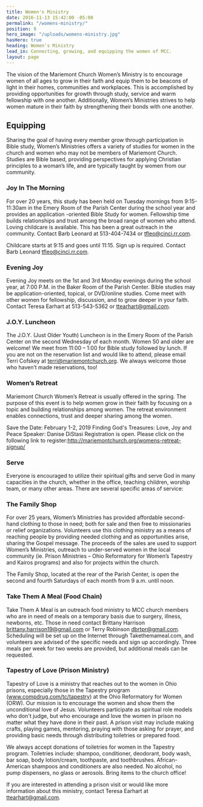 ```yaml
---
title: Women's Ministry
date: 2016-11-13 15:42:00 -05:00
permalink: "/womens-ministry/"
position: 9
hero_image: "/uploads/womens-ministry.jpg"
hasHero: true
heading: Women's Ministry
lead_in: Connecting, growing, and equipping the women of MCC.
layout: page
---
```


The vision of the Mariemont Church Women’s Ministry is to encourage women of all ages to grow in their faith and equip them to be beacons of light in their homes, communities and workplaces. This is accomplished by providing opportunities for growth through study, service and warm fellowship with one another. Additionally, Women’s Ministries strives to help women mature in their faith by strengthening their bonds with one another.

## Equipping

Sharing the goal of having every member grow through participation in Bible study, Women’s Ministries offers a variety of studies for women in the church and women who may not be members of Mariemont Church. Studies are Bible based, providing perspectives for applying Christian principles to a woman’s life, and are typically taught by women from our community.

### Joy In The Morning

For over 20 years, this study has been held on Tuesday mornings from 9:15-11:30am in the Emery Room of the Parish Center during the school year and provides an application -oriented Bible Study for women. Fellowship time builds relationships and trust among the broad range of women who attend. Loving childcare is available. This has been a great outreach in the community. Contact Barb Leonard at 513-404-7434 or tfleo@cinci.rr.com.

Childcare starts at 9:15 and goes until 11:15. Sign up is required. Contact Barb Leonard tfleo@cinci.rr.com.

### Evening Joy

Evening Joy meets on the 1st and 3rd Monday evenings during the school year, at 7:00 P.M. in the Baker Room of the Parish Center. Bible studies may be application-oriented, topical, or DVD/online studies. Come meet with other women for fellowship, discussion, and to grow deeper in your faith. Contact Teresa Earhart at 513-543-5362 or
ttearhart@gmail.com.

### J.O.Y. Luncheon

The J.O.Y. (Just Older Youth) Luncheon is in the Emery Room of the Parish Center on the second Wednesday of each month. Women 50 and older are welcome! We meet from 11:00 – 1:00 for Bible study followed by lunch. If you are not on the reservation list and would like to attend, please email Terri Cofskey at terri@mariemontchurch.org.  We always welcome those who haven’t made reservations, too!

### Women’s Retreat

Mariemont Church Women’s Retreat is usually offered in the spring. The purpose of this event is to help women grow in their faith by focusing on a topic and building relationships among women. The retreat environment enables connections, trust and deeper sharing among the women.

Save the Date: February 1-2, 2019
Finding God's Treasures: Love, Joy and Peace
Speaker: Danise DiStasi
Registration is open. Please click on the following link to register:http://mariemontchurch.org/womens-retreat-signup/

### Serve

Everyone is encouraged to utilize their spiritual gifts and serve God in many capacities in the church, whether in the office, teaching children, worship team, or many other areas. There are several specific areas of service:

### The Family Shop

For over 25 years, Women’s Ministries has provided affordable second-hand clothing to those in need; both for sale and then free to missionaries or relief organizations. Volunteers use this clothing ministry as a means of reaching people by providing needed clothing and as opportunities arise, sharing the Gospel message. The proceeds of the sales are used to support Women’s Ministries, outreach to under-served women in the local community (ie. Prison Ministries – Ohio Reformatory for Women’s Tapestry and Kairos programs) and also for projects within the church. 

The Family Shop, located at the rear of the Parish Center, is open the second and fourth Saturdays of each month from 9 a.m. until noon.

### Take Them A Meal (Food Chain)

Take Them A Meal is an outreach food ministry to MCC church members who are in need of meals on a temporary basis due to surgery, illness, newborns, etc. Those in need contact Brittany Harrison brittany.harrison19@gmail.com or Terry Robinson dbrtpr@gmail.com. Scheduling will be set up on the Internet through Takethemameal.com, and volunteers are advised of the specific needs and sign up accordingly. Three meals per week for two weeks are provided, but additional meals can be requested.

### Tapestry of Love (Prison Ministry)

Tapestry of Love is a ministry that reaches out to the women in Ohio prisons, especially those in the Tapestry program (www.compdrug.com/tc/tapestry) at the Ohio Reformatory for Women (ORW). Our mission is to encourage the women and show them the unconditional love of Jesus. Volunteers participate as spiritual role models who don't judge, but who encourage and love the women in prison no matter what they have done in their past. A prison visit may include making crafts, playing games, mentoring, praying with those asking for prayer, and providing basic needs through distributing toiletries or prepared food.

We always accept donations of toiletries for women in the Tapestry program. Toiletries include: shampoo, conditioner, deodorant, body wash, bar soap, body lotion/cream, toothpaste, and toothbrushes. African-American shampoos and conditioners are also needed. No alcohol, no pump dispensers, no glass or aerosols. Bring items to the church office!

If you are interested in attending a prison visit or would like more information about this ministry, contact Teresa Earhart at ttearhart@gmail.com.